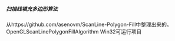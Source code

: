 ##### 扫描线填充多边形算法

从https://github.com/asenovm/ScanLine-Polygon-Fill中整理出来的。
OpenGLScanLinePolygonFillAlgorithm Win32可运行项目